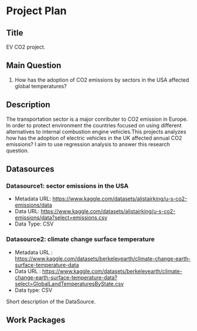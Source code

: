 # Project Plan

## Title
<!-- Give your project a short title. -->
EV CO2  project.

## Main Question

<!-- Think about one main question you want to answer based on the data. -->
1. How has the adoption of CO2 emissions by sectors in the USA affected global temperatures? 

## Description

<!-- Describe your data science project in max. 200 words. Consider writing about why and how you attempt it. -->
The transportation sector is a major conributer to CO2 emission in Europe. In order to protect environment the countries focused on using different alternatives to internal combustion engine vehicles.This projects analyzes how has the adoption of electric vehicles in the UK affected annual CO2 emissions?  I aim to use regression analysis to answer this research question.

## Datasources

<!-- Describe each datasources you plan to use in a section. Use the prefic "DatasourceX" where X is the id of the datasource. -->

### Datasource1: sector emissions in the USA
* Metadata URL: https://www.kaggle.com/datasets/alistairking/u-s-co2-emissions/data
* Data URL: https://www.kaggle.com/datasets/alistairking/u-s-co2-emissions/data?select=emissions.csv
* Data Type: CSV
### Datasource2: climate change surface temperature
* Metadata URL : https://www.kaggle.com/datasets/berkeleyearth/climate-change-earth-surface-temperature-data
* Data URL : https://www.kaggle.com/datasets/berkeleyearth/climate-change-earth-surface-temperature-data?select=GlobalLandTemperaturesByState.csv
* Data type: CSV

Short description of the DataSource.

## Work Packages

<!-- List of work packages ordered sequentially, each pointing to an issue with more details. -->



[i1]: https://github.com/jvalue/made-template/issues/1

